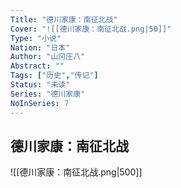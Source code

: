 ```yaml
---
Title: "德川家康：南征北战"
Cover: "![[德川家康：南征北战.png|50]]"
Type: "小说"
Nation: "日本"
Author: "山冈庄八"
Abstract: ""
Tags: ["历史","传记"]
Status: "未读"
Series: "德川家康"
NoInSeries: 7
---
```

## 德川家康：南征北战
![[德川家康：南征北战.png|500]]
